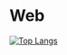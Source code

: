 # Web

[![Top Langs](https://github-readme-stats.vercel.app/api/top-langs/?username=hpark3)](https://github.com/hpark3/github-readme-stats)
